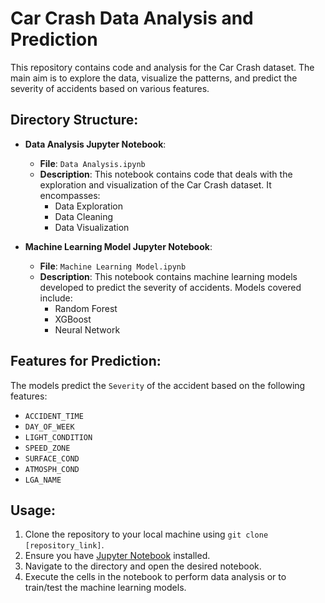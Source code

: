 # Car Crash Data Analysis and Prediction

This repository contains code and analysis for the Car Crash dataset. The main aim is to explore the data, visualize the patterns, and predict the severity of accidents based on various features.

## Directory Structure:

- **Data Analysis Jupyter Notebook**:
  - **File**: `Data Analysis.ipynb`
  - **Description**: This notebook contains code that deals with the exploration and visualization of the Car Crash dataset. It encompasses:
    - Data Exploration
    - Data Cleaning
    - Data Visualization

- **Machine Learning Model Jupyter Notebook**:
  - **File**: `Machine Learning Model.ipynb`
  - **Description**: This notebook contains machine learning models developed to predict the severity of accidents. Models covered include:
    - Random Forest
    - XGBoost
    - Neural Network

## Features for Prediction:

The models predict the `Severity` of the accident based on the following features:
- `ACCIDENT_TIME`
- `DAY_OF_WEEK`
- `LIGHT_CONDITION`
- `SPEED_ZONE`
- `SURFACE_COND`
- `ATMOSPH_COND`
- `LGA_NAME`

## Usage:

1. Clone the repository to your local machine using `git clone [repository_link]`.
2. Ensure you have [Jupyter Notebook](https://jupyter.org/install) installed.
3. Navigate to the directory and open the desired notebook.
4. Execute the cells in the notebook to perform data analysis or to train/test the machine learning models.
